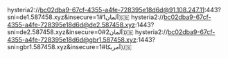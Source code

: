 hysteria2://bc02dba9-67cf-4355-a4fe-728395e18d6d@91.108.247.11:443?sni=de1.587458.xyz&insecure=1#آلمان1🇸🇪
hysteria2://bc02dba9-67cf-4355-a4fe-728395e18d6d@de2.587458.xyz:1443?sni=de2.587458.xyz&insecure=0#2آلمان🇩🇪
hysteria2://bc02dba9-67cf-4355-a4fe-728395e18d6d@gbr1.587458.xyz:1443?sni=gbr1.587458.xyz&insecure=1#آمریکا🇺🇸
